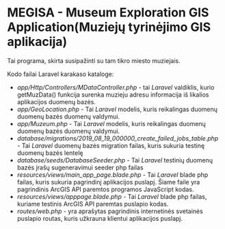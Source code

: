 # <h1>MEGISA - Museum Exploration GIS Application(Muziejų tyrinėjimo GIS aplikacija)</h1>
<p>Tai programa, skirta susipažinti su tam tikro miesto muziejais.</p>

Kodo failai Laravel karakaso kataloge:
<ul>
  <li><em>app/Http/Controllers/MDataController.php</em> - tai <em>Laravel</em> valdiklis, kurio getMuzData() funkcija surenka muzieju adresu informacija iš likalios aplikacijos duomenų bazės.</li>
  <li><em>app/GeoLocation.php</em> - Tai <em>Laravel</em> modelis, kuris reikalingas duomenų duomenų bazės duomenų valdymui.</li>
  <li><em>app/Muzeum.php</em> - Tai <em>Laravel</em> modelis, kuris reikalingas duomenų duomenų bazės duomenų valdymui.</li>
  <li><em>database/migrations/2019_08_19_000000_create_failed_jobs_table.php</em> - Tai <em>Laravel</em> duomenų bazės migration failas, kuris sukuria testinę duomenų bazės lentelę</li>
  <li><em>database/seeds/DatabaseSeeder.php</em> - Tai <em>Laravel</em> testinių duomenų bazės įrašų sugeneravimui seeder php failas</li>
  <li><em>resources/views/main_app_page.blade.php</em> - Tai <em>Laravel</em> blade php failas, kuris sukuria pagrindinį aplikacijos puslapį. Šiame faile yra pagrindinis ArcGIS API paremtos programos JavaScript kodas.</li>
  <li><em>resources/views/apppage.blade.php</em> - Tai <em>Laravel</em> blade php failas, kuriame testinis ArcGIS API paremtas puslapio kodas.</li>
  <li><em>routes/web.php</em> - yra aprašytas pagrindinis internetinės svetainės puslapio routas, kuris užkrauna klientui aplikacijos puslapį.</li>
</ul>

